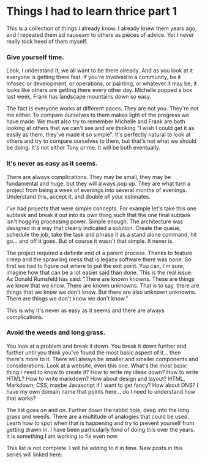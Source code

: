 # Things I had to learn thrice part 1  

This is a collection of things I already know. I already knew them years ago,
and I repeated them ad nauseam to others as pieces of advice. Yet I never really
took heed of them myself.  
  
### Give yourself time.  
  
Look, I understand it, we all want to be there already. And as you look at it
everyone is getting there fast. If you're involved in a community, be it Infosec
or development, or operations, or painting, or whatever it may be, it looks like
others are getting there every other day. Michelle popped a box last week, Frank
has landscape mountains down so easy.  
  
The fact is everyone works at different paces. They are not you. They're not me
either. To compare ourselves to them makes light of the progress we have made.
We must also try to remember Michelle and Frank are both looking at others that
we can't see and are thinking "I wish I could get it as easily as them, they've
made it so simple". It's perfectly natural to look at others and try to compare
ourselves to them, but that's not what we should be doing. It's not either Tony
_or_ me. It will be both eventually.  
  
### It's never as easy as it seems.  
  
There are always complications. They may be small, they may be fundamental and
huge, but they will always pop up. They are what turn a project from being a
week of evenings into several months of evenings. Understand this, accept it,
and double _all_ your estimates. 
  
I've had projects that were simple concepts. For example let's take this one
subtask and break it out into its own thing such that the one final subtask
isn't hogging processing power. Simple enough. The architecture was designed in
a way that clearly indicated a solution. Create the queue, schedule the job,
take the task and phrase it as a stand alone command, hit go... and off it goes.
But of course it wasn't that simple. It never is.  
  
The project required a definite end of a parent process. Thanks to feature creep
and the sprawling mess that is legacy software there was none. So first we had
to figure out where to put the exit point. You can, I'm sure, imagine how that
can be a lot easier said than done. This is the real issue. As Donald Rumsfeld
has said: "There are known knowns. These are things we know that we know. There
are known unknowns. That is to say, there are things that we know we don't know.
But there are also unknown unknowns. There are things we don't know we don't
know."  
  
This is why it's never as easy as it seems and there are always complications.

### Avoid the weeds and long grass.  
  
You look at a problem and break it down.  You break it down further and further
until you think you've found the most basic aspect of it... then there's more to
it. There will always be smaller and smaller components and considerations.
Look at a website, even this one. What's the most basic thing I need to know to
create it? How to write my ideas down?  How to write HTML? How to write
markdown? How about design and layout? HTML, Markdown, CSS, maybe Javascript if
I want to get fancy? How about DNS? I have my own domain name that points
here... do I need to understand how that works?  
  
The list goes on and on. Further down the rabbit hole, deep into the long grass
and weeds. There are a multitude of analogies that could be used. Learn how to
spot when that is happening and try to prevent yourself from getting drawn in.
I have been particularly fond of doing this over the years. It is something I am
working to fix even now.  
  
  
This list is not complete. I will be adding to it in time. New posts in this 
series will linked here:
